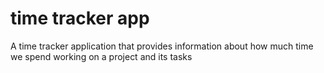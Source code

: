 # time tracker app
Α time tracker application that provides information about how much time we spend working on a project and its tasks
